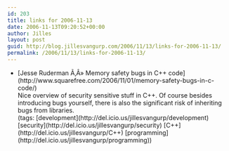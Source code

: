 ```yaml
---
id: 203
title: links for 2006-11-13
date: 2006-11-13T09:20:52+00:00
author: Jilles
layout: post
guid: http://blog.jillesvangurp.com/2006/11/13/links-for-2006-11-13/
permalink: /2006/11/13/links-for-2006-11-13/
---
```

<ul class="delicious">
	<li>
		<div class="delicious-link">[Jesse Ruderman Ã‚Â» Memory safety bugs in C++ code](http://www.squarefree.com/2006/11/01/memory-safety-bugs-in-c-code/)</div>
		<div class="delicious-extended">Nice overview of security sensitive stuff in C++. Of course besides introducing bugs yourself, there is also the significant risk of inheriting bugs from libraries.</div>
		<div class="delicious-tags">(tags: [development](http://del.icio.us/jillesvangurp/development) [security](http://del.icio.us/jillesvangurp/security) [C++](http://del.icio.us/jillesvangurp/C++) [programming](http://del.icio.us/jillesvangurp/programming))</div>
	</li>
</ul>
